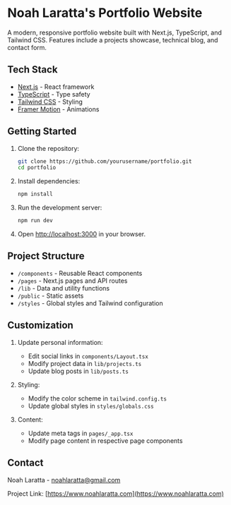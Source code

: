 # Noah Laratta's Portfolio Website

A modern, responsive portfolio website built with Next.js, TypeScript, and Tailwind CSS. Features include a projects showcase, technical blog, and contact form.

## Tech Stack

- [Next.js](https://nextjs.org/) - React framework
- [TypeScript](https://www.typescriptlang.org/) - Type safety
- [Tailwind CSS](https://tailwindcss.com/) - Styling
- [Framer Motion](https://www.framer.com/motion/) - Animations

## Getting Started

1. Clone the repository:
   ```bash
   git clone https://github.com/yourusername/portfolio.git
   cd portfolio
   ```

2. Install dependencies:
   ```bash
   npm install
   ```

3. Run the development server:
   ```bash
   npm run dev
   ```

4. Open [http://localhost:3000](http://localhost:3000) in your browser.

## Project Structure

- `/components` - Reusable React components
- `/pages` - Next.js pages and API routes
- `/lib` - Data and utility functions
- `/public` - Static assets
- `/styles` - Global styles and Tailwind configuration

## Customization

1. Update personal information:
   - Edit social links in `components/Layout.tsx`
   - Modify project data in `lib/projects.ts`
   - Update blog posts in `lib/posts.ts`

2. Styling:
   - Modify the color scheme in `tailwind.config.ts`
   - Update global styles in `styles/globals.css`

3. Content:
   - Update meta tags in `pages/_app.tsx`
   - Modify page content in respective page components

## Contact

Noah Laratta - [noahlaratta@gmail.com](mailto:noahlaratta@gmail.com)

Project Link: [https://www.noahlaratta.com](https://www.noahlaratta.com)
